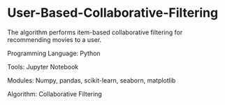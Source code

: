 # User-Based-Collaborative-Filtering

The algorithm performs item-based collaborative filtering for recommending movies to a user.

Programming Language: Python

Tools: Jupyter Notebook

Modules: Numpy, pandas, scikit-learn, seaborn, matplotlib

Algorithm: Collaborative Filtering
